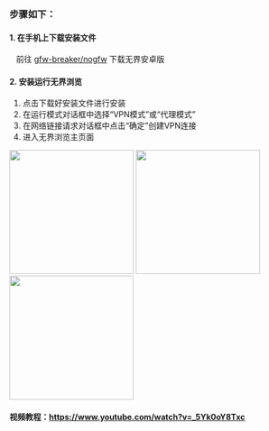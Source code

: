 ### 步骤如下：

#### 1. 在手机上下载安装文件
&nbsp;&nbsp; 前往 [gfw-breaker/nogfw](https://github.com/gfw-breaker/nogfw/blob/master/README.md) 下载无界安卓版

#### 2. 安装运行无界浏览
1. 点击下载好安装文件进行安装
2. 在运行模式对话框中选择“VPN模式”或“代理模式”
3. 在网络链接请求对话框中点击“确定”创建VPN连接
4. 进入无界浏览主页面 <br/>

[<img src="../blob/master/resources/android/um_01.jpg?raw=true" width="220px"/>](../blob/master/resources/android/um_01.jpg?raw=true)
[<img src="../blob/master/resources/android/um_02.jpg?raw=true" width="220px"/>](../blob/master/resources/android/um_02.jpg?raw=true) 
[<img src="../blob/master/resources/android/um_03.jpg?raw=true" width="220px"/>](../blob/master/resources/android/um_03.jpg?raw=true)

#### 视频教程：https://www.youtube.com/watch?v=_5Yk0oY8Txc